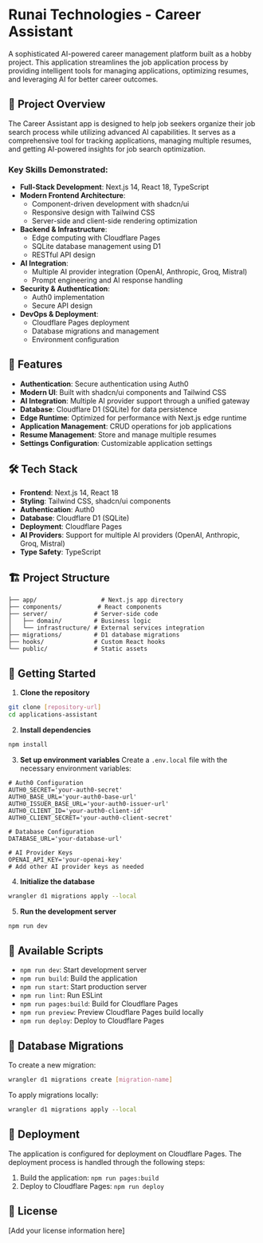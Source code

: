 # Runai Technologies - Career Assistant

A sophisticated AI-powered career management platform built as a hobby project. This application streamlines the job application process by providing intelligent tools for managing applications, optimizing resumes, and leveraging AI for better career outcomes.

## 🎯 Project Overview

The Career Assistant app is designed to help job seekers organize their job search process while utilizing advanced AI capabilities. It serves as a comprehensive tool for tracking applications, managing multiple resumes, and getting AI-powered insights for job search optimization.

### Key Skills Demonstrated:

- **Full-Stack Development**: Next.js 14, React 18, TypeScript
- **Modern Frontend Architecture**: 
  - Component-driven development with shadcn/ui
  - Responsive design with Tailwind CSS
  - Server-side and client-side rendering optimization
- **Backend & Infrastructure**: 
  - Edge computing with Cloudflare Pages
  - SQLite database management using D1
  - RESTful API design
- **AI Integration**: 
  - Multiple AI provider integration (OpenAI, Anthropic, Groq, Mistral)
  - Prompt engineering and AI response handling
- **Security & Authentication**: 
  - Auth0 implementation
  - Secure API design
- **DevOps & Deployment**: 
  - Cloudflare Pages deployment
  - Database migrations and management
  - Environment configuration

## 🚀 Features

- **Authentication**: Secure authentication using Auth0
- **Modern UI**: Built with shadcn/ui components and Tailwind CSS
- **AI Integration**: Multiple AI provider support through a unified gateway
- **Database**: Cloudflare D1 (SQLite) for data persistence
- **Edge Runtime**: Optimized for performance with Next.js edge runtime
- **Application Management**: CRUD operations for job applications
- **Resume Management**: Store and manage multiple resumes
- **Settings Configuration**: Customizable application settings

## 🛠️ Tech Stack

- **Frontend**: Next.js 14, React 18
- **Styling**: Tailwind CSS, shadcn/ui components
- **Authentication**: Auth0
- **Database**: Cloudflare D1 (SQLite)
- **Deployment**: Cloudflare Pages
- **AI Providers**: Support for multiple AI providers (OpenAI, Anthropic, Groq, Mistral)
- **Type Safety**: TypeScript

## 🏗️ Project Structure

```
├── app/                  # Next.js app directory
├── components/          # React components
├── server/             # Server-side code
│   ├── domain/         # Business logic
│   └── infrastructure/ # External services integration
├── migrations/         # D1 database migrations
├── hooks/              # Custom React hooks
└── public/             # Static assets
```

## 🚦 Getting Started

1. **Clone the repository**
```bash
git clone [repository-url]
cd applications-assistant
```

2. **Install dependencies**
```bash
npm install
```

3. **Set up environment variables**
Create a `.env.local` file with the necessary environment variables:
```
# Auth0 Configuration
AUTH0_SECRET='your-auth0-secret'
AUTH0_BASE_URL='your-auth0-base-url'
AUTH0_ISSUER_BASE_URL='your-auth0-issuer-url'
AUTH0_CLIENT_ID='your-auth0-client-id'
AUTH0_CLIENT_SECRET='your-auth0-client-secret'

# Database Configuration
DATABASE_URL='your-database-url'

# AI Provider Keys
OPENAI_API_KEY='your-openai-key'
# Add other AI provider keys as needed
```

4. **Initialize the database**
```bash
wrangler d1 migrations apply --local
```

5. **Run the development server**
```bash
npm run dev
```

## 📝 Available Scripts

- `npm run dev`: Start development server
- `npm run build`: Build the application
- `npm run start`: Start production server
- `npm run lint`: Run ESLint
- `npm run pages:build`: Build for Cloudflare Pages
- `npm run preview`: Preview Cloudflare Pages build locally
- `npm run deploy`: Deploy to Cloudflare Pages

## 🔄 Database Migrations

To create a new migration:
```bash
wrangler d1 migrations create [migration-name]
```

To apply migrations locally:
```bash
wrangler d1 migrations apply --local
```

## 🚀 Deployment

The application is configured for deployment on Cloudflare Pages. The deployment process is handled through the following steps:

1. Build the application: `npm run pages:build`
2. Deploy to Cloudflare Pages: `npm run deploy`

## 📄 License

[Add your license information here]
